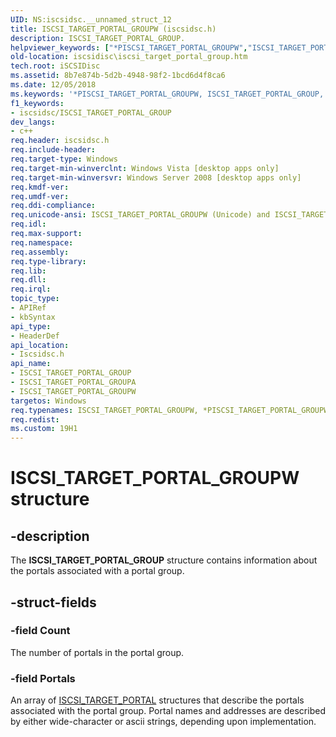 ```yaml
---
UID: NS:iscsidsc.__unnamed_struct_12
title: ISCSI_TARGET_PORTAL_GROUPW (iscsidsc.h)
description: ISCSI_TARGET_PORTAL_GROUP.helpviewer_keywords: ["*PISCSI_TARGET_PORTAL_GROUPW","ISCSI_TARGET_PORTAL_GROUP","ISCSI_TARGET_PORTAL_GROUP structure [iSCSI Discovery Library API]","ISCSI_TARGET_PORTAL_GROUPA","ISCSI_TARGET_PORTAL_GROUPW","PISCSI_TARGET_PORTAL_GROUP","PISCSI_TARGET_PORTAL_GROUP structure pointer [iSCSI Discovery Library API]","iscsidisc.iscsi_target_portal_group","iscsidsc/ISCSI_TARGET_PORTAL_GROUP","iscsidsc/ISCSI_TARGET_PORTAL_GROUPA","iscsidsc/ISCSI_TARGET_PORTAL_GROUPW","iscsidsc/PISCSI_TARGET_PORTAL_GROUP"]
old-location: iscsidisc\iscsi_target_portal_group.htm
tech.root: iSCSIDisc
ms.assetid: 8b7e874b-5d2b-4948-98f2-1bcd6d4f8ca6
ms.date: 12/05/2018
ms.keywords: '*PISCSI_TARGET_PORTAL_GROUPW, ISCSI_TARGET_PORTAL_GROUP, ISCSI_TARGET_PORTAL_GROUP structure [iSCSI Discovery Library API], ISCSI_TARGET_PORTAL_GROUPA, ISCSI_TARGET_PORTAL_GROUPW, PISCSI_TARGET_PORTAL_GROUP, PISCSI_TARGET_PORTAL_GROUP structure pointer [iSCSI Discovery Library API], iscsidisc.iscsi_target_portal_group, iscsidsc/ISCSI_TARGET_PORTAL_GROUP, iscsidsc/ISCSI_TARGET_PORTAL_GROUPA, iscsidsc/ISCSI_TARGET_PORTAL_GROUPW, iscsidsc/PISCSI_TARGET_PORTAL_GROUP'
f1_keywords:
- iscsidsc/ISCSI_TARGET_PORTAL_GROUP
dev_langs:
- c++
req.header: iscsidsc.h
req.include-header: 
req.target-type: Windows
req.target-min-winverclnt: Windows Vista [desktop apps only]
req.target-min-winversvr: Windows Server 2008 [desktop apps only]
req.kmdf-ver: 
req.umdf-ver: 
req.ddi-compliance: 
req.unicode-ansi: ISCSI_TARGET_PORTAL_GROUPW (Unicode) and ISCSI_TARGET_PORTAL_GROUPA (ANSI)
req.idl: 
req.max-support: 
req.namespace: 
req.assembly: 
req.type-library: 
req.lib: 
req.dll: 
req.irql: 
topic_type:
- APIRef
- kbSyntax
api_type:
- HeaderDef
api_location:
- Iscsidsc.h
api_name:
- ISCSI_TARGET_PORTAL_GROUP
- ISCSI_TARGET_PORTAL_GROUPA
- ISCSI_TARGET_PORTAL_GROUPW
targetos: Windows
req.typenames: ISCSI_TARGET_PORTAL_GROUPW, *PISCSI_TARGET_PORTAL_GROUPW
req.redist: 
ms.custom: 19H1
---
```


# ISCSI_TARGET_PORTAL_GROUPW structure


## -description


The <b>ISCSI_TARGET_PORTAL_GROUP</b> structure contains information about the portals associated with a portal group.


## -struct-fields




### -field Count

The number of portals in the portal group.


### -field Portals

An array of <a href="https://docs.microsoft.com/previous-versions/windows/desktop/api/iscsidsc/ns-iscsidsc-iscsi_target_portala">ISCSI_TARGET_PORTAL</a> structures that describe the portals associated with the portal group. Portal names and addresses are described by either wide-character or ascii strings, depending upon implementation.

